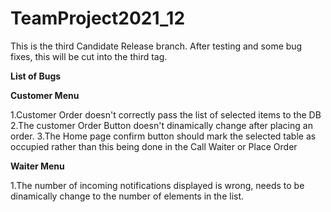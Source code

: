 # TeamProject2021_12

This is the third Candidate Release branch. After testing and some bug fixes, this will be cut into the third tag.

**List of Bugs**

**Customer Menu**

1.Customer Order doesn't correctly pass the list of selected items to the DB
2.The customer Order Button doesn't dinamically change after placing an order.
3.The Home page confirm button should mark the selected table as occupied rather than this being done in the Call Waiter or Place Order 

**Waiter Menu**

1.The number of incoming notifications displayed is wrong, needs to be dinamically change to the number of elements in the list.
